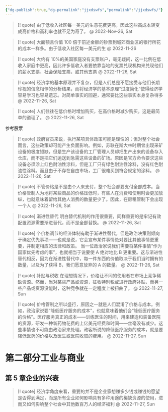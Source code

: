 ```yaml
---
{"dg-publish":true,"dg-permalink":"jjxdswfs","permalink":"/jjxdswfs/"}
---
```




> [! quote]
> 由于低收入社区每一美元的生意花费更高，因此这些高成本转变成高价格和高利率也就不足为奇了。
 @ 2022-Nov-26, Sat

> [! quote]
> 大面额且价值 100 倍于前述金额的钞票到城郊商业区的银行所花的成本一样多。由于低收入社区每一美元的生
 @ 2022-11-26

> [! quote]
> 大约有 10%的美国家庭没有支票账户，毫无疑问，这一比例在低收入家庭中更高，因此许多低收入者要依靠当地的支票兑现机构来兑现他们的薪水支票、社会保险支票，或其他支票
 @ 2022-11-26, Sat

> [! quote]
> 经济学的基本原理并不复杂，但是人们总是不愿接受与他们长期珍视的信念相悖的分析结果，而将经济学的基本原理“过度简化”使得经济学容易学习也容易遗忘。对简单事实的回避，通常要比这些事实本身复杂得多
 @ 2022-11-26, Sat

> [! quote]
> 人们往往在低价格时增加购买，在高价格时减少购买，这是最简单的道理了。
 @ 2022-11-26, Sat

参考股票

> [! quote]
> 政府官员来说，执行某项具体政策可能是理性的；但对整个社会而言，这些政策却可能产生负面影响。例如，苏联在斯大林时期曾出现采矿设备的极度短缺，但是生产该设备的工厂管理人员却把生产出来的设备存入仓库，而不是把它们运送到急需这些设备的矿场。原因是官方命令要求这些设备必须涂上红色耐油性涂料，但是工厂只有绿色耐油性涂料，没有红色耐油性涂料。而且由于不存在自由市场，工厂很难买到符合规定的涂料。
 @ 2022-11-26, Sat

> [! quote]
> 不管价格是不是由个人来支付，整个社会都要支付全部成本。当价格管制人为地将某些商品的价格压低时，有些人在消费和使用时会更加放纵，也就意味着留给其他人消费的数量更少了。因此，在房租管制下会出现一个人
 @ 2022-11-26, Sat

> [! quote]
> 渐进性替代
明白替代机制的作用很重要，同样重要的是牢记有效配置资源需要渐进替代，而不是全部替换。
 @ 2022-11-26, Sat

> [! quote]
> 个价格调节的经济体制有助于渐进性替代，但是政治决策则倾向于确定优先事项——也就是说，它会宣布某件事情绝对要比其他事情更重要，并制定相应的法律和政策。
当一位政治家说我们需要将某件事情“作为国家优先考虑的事”，也就相当于说要使 A 绝对地比 B 更重要。这与渐进性替代相反，因为在渐进性替代中，每一件东西的价值取决于我们当时拥有的数量，以及为了获得 B，我们愿意放弃的 A 的数量。
 @ 2022-11-26, Sat

> [! quote]
> 补贴与税收
在理想情况下，价格让不同的使用者在市场上竞争稀缺资源。然而，当对某些产品或资源，征收特别税或进行政府补贴，而另一些产品或资源没能时，这种竞争就在一定程度上被扭曲了。
 @ 2022-11-27, Sun

> [! quote]
> 价格管制之所以盛行，原因之一就是人们混淆了价格与成本。例如，政治家说要“降低医疗服务的成本”，也就意味着他们会“降低医疗服务的价格”。医疗服务真正的成本——训练医生的时间，用来建造和装备医院的资源，研发一种新药物花费的上亿美元经费和时间——丝毫没有减少。这些事情也不可能由政治家来处理。政客所说的降低医疗服务的成本，就是要降低医药的价格以及医生或医院收取的费用。
 @ 2022-11-27, Sun

# 第二部分工业与商业
## 第 5 章企业的兴衰

> [! quote]
> 经济学角度来看，重要的并不是企业家想赚多少钱或赚钱的愿望是否得到满足，而是所有企业如何影响具有多种用途的稀缺资源的使用，进而又如何影响整个社会中其他数百万人的经济福利
 @ 2022-11-27, Sun